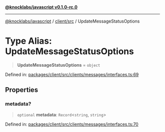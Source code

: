 [**@knocklabs/javascript v0.1.0-rc.0**](../../../README.md)

***

[@knocklabs/javascript](../../../modules.md) / [client/src](../README.md) / UpdateMessageStatusOptions

# Type Alias: UpdateMessageStatusOptions

> **UpdateMessageStatusOptions** = `object`

Defined in: [packages/client/src/clients/messages/interfaces.ts:69](https://github.com/knocklabs/javascript/blob/main/packages/client/src/clients/messages/interfaces.ts#L69)

## Properties

### metadata?

> `optional` **metadata**: `Record`\<`string`, `string`\>

Defined in: [packages/client/src/clients/messages/interfaces.ts:70](https://github.com/knocklabs/javascript/blob/main/packages/client/src/clients/messages/interfaces.ts#L70)

